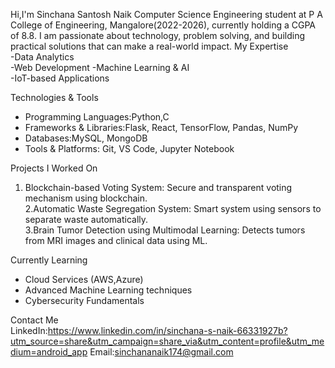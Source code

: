 Hi,I'm Sinchana Santosh Naik Computer Science Engineering student at P A College of Engineering, Mangalore(2022-2026), currently holding a CGPA of 8.8.
I am passionate about technology, problem solving, and building practical solutions that can make a real-world impact.
                                   My Expertise  
-Data Analytics  
-Web Development 
-Machine Learning & AI  
-IoT-based Applications  

Technologies & Tools  
- Programming Languages:Python,C
- Frameworks & Libraries:Flask, React, TensorFlow, Pandas, NumPy  
- Databases:MySQL, MongoDB  
- Tools & Platforms: Git, VS Code, Jupyter Notebook  

Projects I Worked On 
1. Blockchain-based Voting System:
Secure and transparent voting mechanism using blockchain.  
2.Automatic Waste Segregation System: Smart system using sensors to separate waste automatically.  
3.Brain Tumor Detection using Multimodal Learning: Detects tumors from MRI images and clinical data using ML.  

Currently Learning  
- Cloud Services (AWS,Azure)  
- Advanced Machine Learning techniques  
- Cybersecurity Fundamentals  

Contact Me  
LinkedIn:https://www.linkedin.com/in/sinchana-s-naik-66331927b?utm_source=share&utm_campaign=share_via&utm_content=profile&utm_medium=android_app
Email:sinchananaik174@gmail.com






